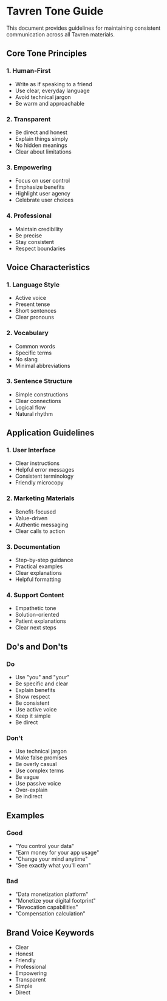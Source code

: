 # Tavren Tone Guide

This document provides guidelines for maintaining consistent communication across all Tavren materials.

## Core Tone Principles

### 1. Human-First
- Write as if speaking to a friend
- Use clear, everyday language
- Avoid technical jargon
- Be warm and approachable

### 2. Transparent
- Be direct and honest
- Explain things simply
- No hidden meanings
- Clear about limitations

### 3. Empowering
- Focus on user control
- Emphasize benefits
- Highlight user agency
- Celebrate user choices

### 4. Professional
- Maintain credibility
- Be precise
- Stay consistent
- Respect boundaries

## Voice Characteristics

### 1. Language Style
- Active voice
- Present tense
- Short sentences
- Clear pronouns

### 2. Vocabulary
- Common words
- Specific terms
- No slang
- Minimal abbreviations

### 3. Sentence Structure
- Simple constructions
- Clear connections
- Logical flow
- Natural rhythm

## Application Guidelines

### 1. User Interface
- Clear instructions
- Helpful error messages
- Consistent terminology
- Friendly microcopy

### 2. Marketing Materials
- Benefit-focused
- Value-driven
- Authentic messaging
- Clear calls to action

### 3. Documentation
- Step-by-step guidance
- Practical examples
- Clear explanations
- Helpful formatting

### 4. Support Content
- Empathetic tone
- Solution-oriented
- Patient explanations
- Clear next steps

## Do's and Don'ts

### Do
- Use "you" and "your"
- Be specific and clear
- Explain benefits
- Show respect
- Be consistent
- Use active voice
- Keep it simple
- Be direct

### Don't
- Use technical jargon
- Make false promises
- Be overly casual
- Use complex terms
- Be vague
- Use passive voice
- Over-explain
- Be indirect

## Examples

### Good
- "You control your data"
- "Earn money for your app usage"
- "Change your mind anytime"
- "See exactly what you'll earn"

### Bad
- "Data monetization platform"
- "Monetize your digital footprint"
- "Revocation capabilities"
- "Compensation calculation"

## Brand Voice Keywords
- Clear
- Honest
- Friendly
- Professional
- Empowering
- Transparent
- Simple
- Direct 